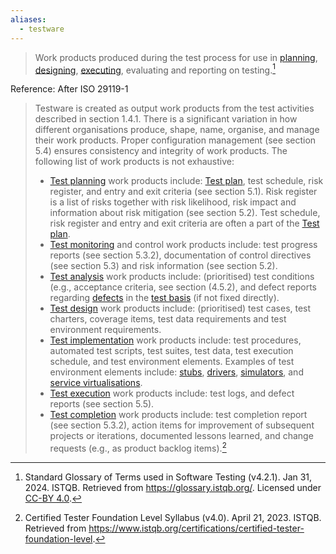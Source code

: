 ```yaml
---
aliases:
  - testware
---
```

> Work products produced during the test process for use in [planning](Test%20planning.md), [designing](Test%20design.md), [executing](Test%20execution.md), evaluating and reporting on testing.[^1]

Reference: After ISO 29119-1

> Testware is created as output work products from the test activities described in section 1.4.1. There is a significant variation in how different organisations produce, shape, name, organise, and manage their work products. Proper configuration management (see section 5.4) ensures consistency and integrity of work products. The following list of work products is not exhaustive:
>- [Test planning](Test%20planning.md) work products include: [Test plan](Test%20plan.md), test schedule, risk register, and entry and exit criteria (see section 5.1). Risk register is a list of risks together with risk likelihood, risk impact and information about risk mitigation (see section 5.2). Test schedule, risk register and entry and exit criteria are often a part of the [Test plan](Test%20plan.md).
>- [Test monitoring](Test%20monitoring.md) and control work products include: test progress reports (see section 5.3.2), documentation of control directives (see section 5.3) and risk information (see section 5.2).
>- [Test analysis](Test%20analysis.md) work products include: (prioritised) test conditions (e.g., acceptance criteria, see section (4.5.2), and defect reports regarding [defects](Defect.md) in the [test basis](Test%20basis.md) (if not fixed directly).
>- [Test design](Test%20design.md) work products include: (prioritised) test cases, test charters, coverage items, test data requirements and test environment requirements.
>- [Test implementation](Test%20implementation.md) work products include: test procedures, automated test scripts, test suites, test data, test execution schedule, and test environment elements. Examples of test environment elements include: [stubs](Stub.md), [drivers](Driver.md), [simulators](Simulator.md), and [service virtualisations](Service%20virtualisation.md).
>- [Test execution](Test%20execution.md) work products include: test logs, and defect reports (see section 5.5).
>- [Test completion](Test%20completion.md) work products include: test completion report (see section 5.3.2), action items for improvement of subsequent projects or iterations, documented lessons learned, and change requests (e.g., as product backlog items).[^2]


[^1]: Standard Glossary of Terms used in Software Testing (v4.2.1). Jan 31, 2024. ISTQB. Retrieved from https://glossary.istqb.org/. Licensed under [CC-BY 4.0](https://creativecommons.org/licenses/by/4.0/).

[^2]: Certified Tester Foundation Level Syllabus (v4.0). April 21, 2023. ISTQB. Retrieved from https://www.istqb.org/certifications/certified-tester-foundation-level.